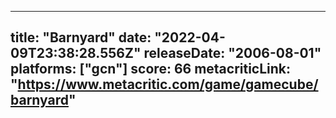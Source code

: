
---
title: "Barnyard"
date: "2022-04-09T23:38:28.556Z"
releaseDate: "2006-08-01"
platforms: ["gcn"]
score: 66
metacriticLink: "https://www.metacritic.com/game/gamecube/barnyard"
---

